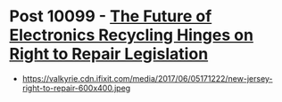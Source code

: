 # Post 10099 - [The Future of Electronics Recycling Hinges on Right to Repair Legislation](https://www.ifixit.com/News/10099/calrecycle-electronics-recycling-report)

- https://valkyrie.cdn.ifixit.com/media/2017/06/05171222/new-jersey-right-to-repair-600x400.jpeg

